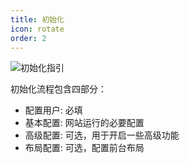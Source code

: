 ```yaml
---
title: 初始化
icon: rotate
order: 2
---
```


<!-- @include: ./init.snippet.md -->

![初始化指引](https://pic.mereith.com/img/c088fa93f4e7aeab33dac821d1dc7dc5.clipboard-2022-08-16.png)

初始化流程包含四部分：

- 配置用户: 必填
- 基本配置: 网站运行的必要配置
- 高级配置: 可选，用于开启一些高级功能
- 布局配置: 可选，配置前台布局
